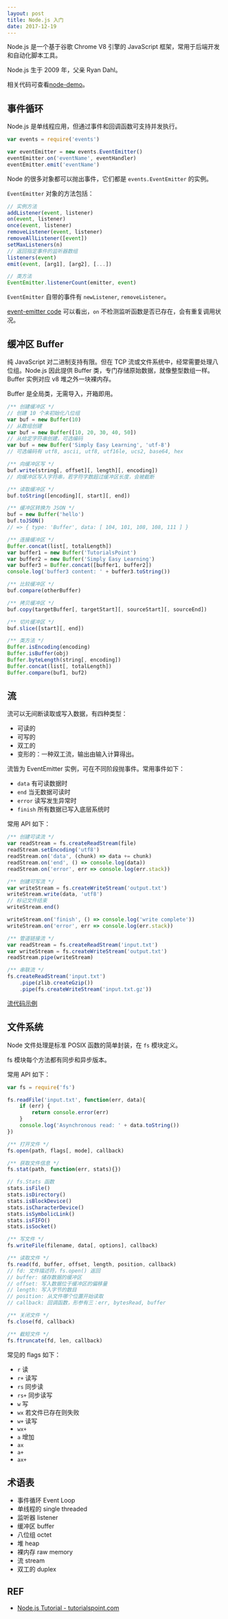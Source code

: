 ```yaml
---
layout: post
title: Node.js 入门
date: 2017-12-19
---
```


Node.js 是一个基于谷歌 Chrome V8 引擎的 JavaScript 框架，常用于后端开发
和自动化脚本工具。

Node.js 生于 2009 年，父亲 Ryan Dahl。

相关代码可查看[node-demo][node-demo]。

## 事件循环

Node.js 是单线程应用，但通过事件和回调函数可支持并发执行。

```javascript
var events = require('events')

var eventEmitter = new events.EventEmitter()
eventEmitter.on('eventName', eventHandler)
eventEmitter.emit('eventName')
```

Node 的很多对象都可以抛出事件，它们都是 `events.EventEmitter` 的实例。

`EventEmitter` 对象的方法包括：

```javascript
// 实例方法
addListener(event, listener)
on(event, listener)
once(event, listener)
removeListener(event, listener)
removeAllListener([event])
setMaxListeners(n)
// 返回指定事件的监听器数组
listeners(event)
emit(event, [arg1], [arg2], [...])

// 类方法
EventEmitter.listenerCount(emitter, event)
```

`EventEmitter` 自带的事件有 `newListener`, `removeListener`。

[event-emitter code](https://github.com/liuzhuan/node-demo/blob/master/event-emitter/main.js) 可以看出，`on` 不检测监听函数是否已存在，会有重复调用状况。

## 缓冲区 Buffer

纯 JavaScript 对二进制支持有限。但在 TCP 流或文件系统中，经常需要处理八位组。Node.js 因此提供 Buffer 类，专门存储原始数据，就像整型数组一样。Buffer 实例对应 v8 堆之外一块裸内存。

Buffer 是全局类，无需导入，开箱即用。

```javascript
/** 创建缓冲区 */
// 创建 10 个未初始化八位组
var buf = new Buffer(10)
// 从数组创建
var buf = new Buffer([10, 20, 30, 40, 50])
// 从给定字符串创建，可选编码
var buf = new Buffer('Simply Easy Learning', 'utf-8')
// 可选编码有 utf8, ascii, utf8, utf16le, ucs2, base64, hex

/** 向缓冲区写 */
buf.write(string[, offset][, length][, encoding])
// 向缓冲区写入字符串，若字符字数超过缓冲区长度，会被截断

/** 读取缓冲区 */
buf.toString([encoding][, start][, end])

/** 缓冲区转换为 JSON */
buf = new Buffer('hello')
buf.toJSON()
// => { type: 'Buffer', data: [ 104, 101, 108, 108, 111 ] }

/** 连接缓冲区 */
Buffer.concat(list[, totalLength])
var buffer1 = new Buffer('TutorialsPoint')
var buffer2 = new Buffer('Simply Easy Learning')
var buffer3 = Buffer.concat([buffer1, buffer2])
console.log('buffer3 content: ' + buffer3.toString())

/** 比较缓冲区 */
buf.compare(otherBuffer)

/** 拷贝缓冲区 */
buf.copy(targetBuffer[, targetStart][, sourceStart][, sourceEnd])

/** 切片缓冲区 */
buf.slice([start][, end])

/** 类方法 */
Buffer.isEncoding(encoding)
Buffer.isBuffer(obj)
Buffer.byteLength(string[, encoding])
Buffer.concat(list[, totalLength])
Buffer.compare(buf1, buf2)
```

## 流

流可以无间断读取或写入数据，有四种类型：

- 可读的
- 可写的
- 双工的
- 变形的：一种双工流，输出由输入计算得出。

流皆为 EventEmitter 实例，可在不同阶段抛事件。常用事件如下：

- `data` 有可读数据时
- `end` 当无数据可读时
- `error` 读写发生异常时
- `finish` 所有数据已写入底层系统时

常用 API 如下：

```javascript
/** 创建可读流 */
var readStream = fs.createReadStream(file)
readStream.setEncoding('utf8')
readStream.on('data', (chunk) => data += chunk)
readStream.on('end', () => console.log(data))
readStream.on('error', err => console.log(err.stack))

/** 创建可写流 */
var writeStream = fs.createWriteStream('output.txt')
writeStream.write(data, 'utf8')
// 标记文件结束
writeStream.end()

writeStream.on('finish', () => console.log('write complete'))
writeStream.on('error', err => console.log(err.stack))

/** 管道链接流 */
var readStream = fs.createReadStream('input.txt')
var writeStream = fs.createWriteStream('output.txt')
readStream.pipe(writeStream)

/** 串联流 */
fs.createReadStream('input.txt')
    .pipe(zlib.createGzip())
    .pipe(fs.createWriteStream('input.txt.gz'))
```

[流代码示例](https://github.com/liuzhuan/node-demo/tree/master/stream-demo)

## 文件系统

Node 文件处理是标准 POSIX 函数的简单封装，在 `fs` 模块定义。

fs 模块每个方法都有同步和异步版本。

常用 API 如下：

```javascript
var fs = require('fs')

fs.readFile('input.txt', function(err, data){
    if (err) {
        return console.error(err)
    }
    console.log('Asynchronous read: ' + data.toString())
})

/** 打开文件 */
fs.open(path, flags[, mode], callback)

/** 获取文件信息 */
fs.stat(path, function(err, stats){})

// fs.Stats 函数
stats.isFile()
stats.isDirectory()
stats.isBlockDevice()
stats.isCharacterDevice()
stats.isSymbolicLink()
stats.isFIFO()
stats.isSocket()

/** 写文件 */
fs.writeFile(filename, data[, options], callback)

/** 读取文件 */
fs.read(fd, buffer, offset, length, position, callback)
// fd: 文件描述符，fs.open() 返回
// buffer: 储存数据的缓冲区
// offset: 写入数据位于缓冲区的偏移量
// length: 写入字节的数目
// position: 从文件哪个位置开始读取
// callback: 回调函数，形参有三：err, bytesRead, buffer

/** 关闭文件 */
fs.close(fd, callback)

/** 截短文件 */
fs.ftruncate(fd, len, callback)
```

常见的 flags 如下：

- `r` 读
- `r+` 读写 
- `rs` 同步读
- `rs+` 同步读写
- `w` 写
- `wx` 若文件已存在则失败
- `w+` 读写
- `wx+`
- `a` 增加
- `ax`
- `a+`
- `ax+`

## 术语表

- 事件循环 Event Loop
- 单线程的 single threaded
- 监听器 listener
- 缓冲区 buffer
- 八位组 octet
- 堆 heap
- 裸内存 raw memory
- 流 stream
- 双工的 duplex

## REF

- [Node.js Tutorial - tutorialspoint.com][tutorialspoint]

[tutorialspoint]: http://www.tutorialspoint.com/nodejs/
[node-demo]: https://github.com/liuzhuan/node-demo
[ruanyifeng-eventloop]: http://www.ruanyifeng.com/blog/2014/10/event-loop.html